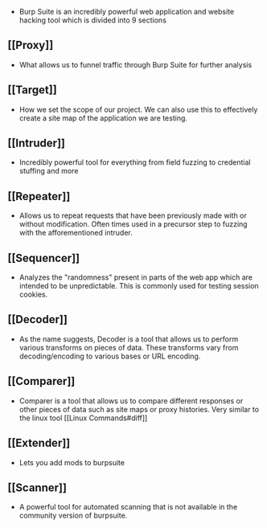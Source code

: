 - Burp Suite is an incredibly powerful web application and website hacking tool which is divided into 9 sections
## [[Proxy]]
- What allows us to funnel traffic through Burp Suite for further analysis
## [[Target]]
- How we set the scope of our project. We can also use this to effectively create a site map of the application we are testing.
## [[Intruder]]
- Incredibly powerful tool for everything from field fuzzing to credential stuffing and more
## [[Repeater]]
- Allows us to repeat requests that have been previously made with or without modification. Often times used in a precursor step to fuzzing with the afforementioned intruder.
## [[Sequencer]]
- Analyzes the "randomness" present in parts of the web app which are intended to be unpredictable. This is commonly used for testing session cookies.
## [[Decoder]]
- As the name suggests, Decoder is a tool that allows us to perform various transforms on pieces of data. These transforms vary from decoding/encoding to various bases or URL encoding.
## [[Comparer]]
- Comparer is a tool that allows us to compare different responses or other pieces of data such as site maps or proxy histories. Very similar to the linux tool [[Linux Commands#diff]]
## [[Extender]]
- Lets you add mods to burpsuite
## [[Scanner]]
- A powerful tool for automated scanning that is not available in the community version of burpsuite.
